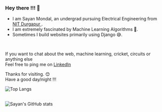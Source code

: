 ### Hey there !!! 👋

- I am Sayan Mondal, an undergrad pursuing Electrical Engineering from <a href="https://nitdgp.ac.in/"> NIT Durgapur </a> . <br>
- I am extremely fascinated by Machine Learning Algorithms 🧡.<br>
- Sometimes I build websites primarily using Django 😅.
<br>

If you want to chat about the web, machine learning, cricket, circuits or anything else
<br>
Feel free to ping me on <a href="https://www.linkedin.com/in/sa-y-an/"> LinkedIn </a>


Thanks for visiting. 😊 <br>
Have a good day/night !!!

![Top Langs](https://github-readme-stats.vercel.app/api/top-langs/?username=sa-y-an)
<br>
<br>

![Sayan's GitHub stats](https://github-readme-stats.vercel.app/api?username=sa-y-an&hide=contribs,prs&count_private=true)

<!--
**sayan-mondal-tech/sayan-mondal-tech** is a ✨ _special_ ✨ repository because its `README.md` (this file) appears on your GitHub profile.

Here are some ideas to get you started:

- 🔭 I’m currently working on ...
- 🌱 I’m currently learning ...
- 👯 I’m looking to collaborate on ...
- 🤔 I’m looking for help with ...
- 💬 Ask me about ...
- 📫 How to reach me: ...
- 😄 Pronouns: ...
- ⚡ Fun fact: ...
-->
